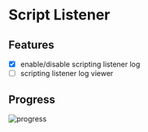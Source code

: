# Script Listener

## Features

- [x] enable/disable scripting listener log
- [ ] scripting listener log viewer

## Progress

![progress](https://github.com/tjx666/scripting-listener/blob/master/images/screenshots/progress.png?raw=true)
